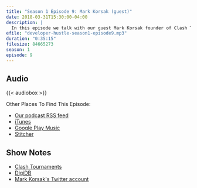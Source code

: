 ```yaml
---
title: "Season 1 Episode 9: Mark Korsak (guest)"
date: 2018-03-31T15:30:00-04:00
description: |
  In this episode we talk with our guest Mark Korsak founder of Clash Tournaments. Mark has recently released DigiDB.io a Digimon (video game) help website as well as working on a new side hustle with a potential to be a product.
efile: "developer-hustle-season1-episode9.mp3"
duration: "0:35:15"
filesize: 84665273
season: 1
episode: 9
---
```


## Audio

{{< audiobox >}}

Other Places To Find This Episode:

- [Our podcast RSS feed](https://DeveloperHustle.io/episodes/index.xml)
- [iTunes](https://itunes.apple.com/us/podcast/developer-hustle/id1338544467)
- [Google Play Music](https://playmusic.app.goo.gl/?ibi=com.google.PlayMusic&isi=691797987&ius=googleplaymusic&apn=com.google.android.music&link=https://play.google.com/music/m/Iurdet57b3zqqvalbsksrvbinse?t%3DDeveloper_Hustle%26pcampaignid%3DMKT-na-all-co-pr-mu-pod-16)
- [Stitcher](http://stitcher.com/s?fid=165580&refid=stpr)

## Show Notes

- [Clash Tournaments](http://clashtournaments.com/)
- [DigiDB](http://digidb.io/)
- [Mark Korsak's Twitter account](https://twitter.com/CT_Chibo)
